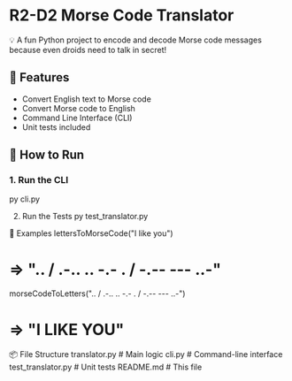 # R2-D2 Morse Code Translator

💡 A fun Python project to encode and decode Morse code messages because even droids need to talk in secret!

## 🔧 Features
- Convert English text to Morse code
- Convert Morse code to English
- Command Line Interface (CLI)
- Unit tests included

## 🚀 How to Run

### 1. Run the CLI
py cli.py

2. Run the Tests
py test_translator.py

🧪 Examples
lettersToMorseCode("I like you")
# => ".. / .-.. .. -.- . / -.-- --- ..-"

morseCodeToLetters(".. / .-.. .. -.- . / -.-- --- ..-")
# => "I LIKE YOU"

📦 File Structure
translator.py        # Main logic
cli.py               # Command-line interface
test_translator.py   # Unit tests
README.md            # This file